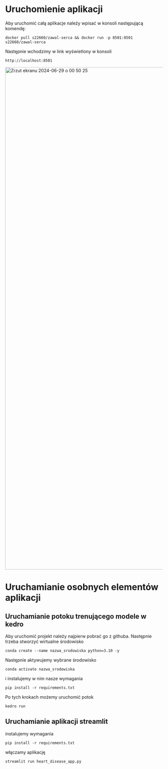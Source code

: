# Uruchomienie aplikacji

Aby uruchomić całą aplikacje należy wpisać w konsoli następującą komendę:
```
docker pull s22660/zawal-serca && docker run -p 8501:8501 s22660/zawal-serca
```
Następnie wchodzimy w link wyświetlony w konsoli
```
http://localhost:8501
```
<img width="1601" alt="Zrzut ekranu 2024-06-29 o 00 50 25" src="https://github.com/dsuszek/pjatk-suml-final-project/assets/149255804/580d1d18-79aa-4a2d-bb29-5a9fa5165c43">



# Uruchamianie osobnych elementów aplikacji

## Uruchamianie potoku trenującego modele w kedro

Aby uruchomić projekt należy najpierw pobrać go z githuba. Następnie trzeba stworzyć wirtualne środowisko

``` 
conda create --name nazwa_srodowiska python=3.10 -y 
```

Następnie aktywujemy wybrane środowisko
```
conda activate nazwa_srodowiska
```

i instalujemy w nim nasze wymagania
```
pip install -r requirements.txt
```
Po tych krokach możemy uruchomić potok
```
kedro run
```

## Uruchamianie aplikacji streamlit

instalujemy wymagania
```
pip install -r requirements.txt
```

włączamy aplikację
```
streamlit run heart_disease_app.py
```


